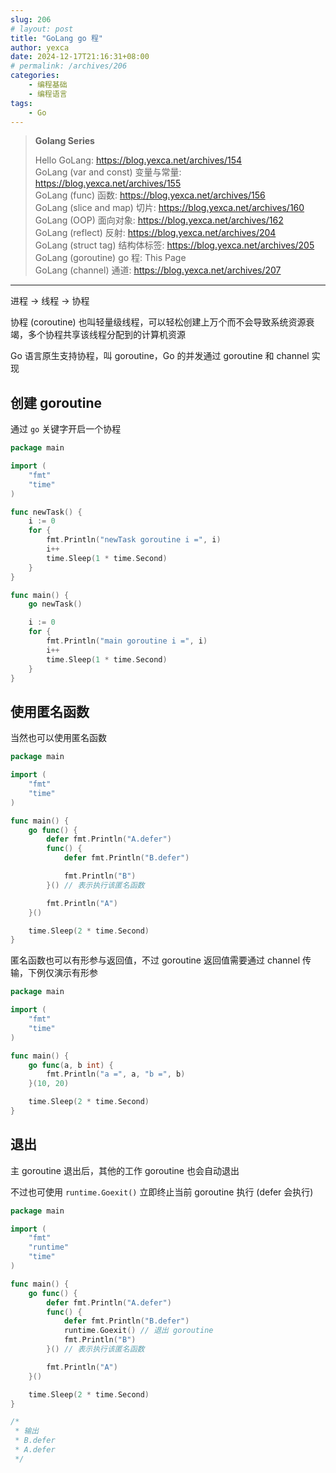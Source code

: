 ```yaml
---
slug: 206
# layout: post
title: "GoLang go 程"
author: yexca
date: 2024-12-17T21:16:31+08:00
# permalink: /archives/206
categories:
    - 编程基础
    - 编程语言
tags:
    - Go
--- 
```


> **Golang Series**
>
> Hello GoLang: <https://blog.yexca.net/archives/154>  
> GoLang (var and const) 变量与常量: <https://blog.yexca.net/archives/155>  
> GoLang (func) 函数: <https://blog.yexca.net/archives/156>  
> GoLang (slice and map) 切片: <https://blog.yexca.net/archives/160>  
> GoLang (OOP) 面向对象: <https://blog.yexca.net/archives/162>  
> GoLang (reflect) 反射: <https://blog.yexca.net/archives/204>  
> GoLang (struct tag) 结构体标签: <https://blog.yexca.net/archives/205>  
> GoLang (goroutine) go 程: This Page  
> GoLang (channel) 通道: <https://blog.yexca.net/archives/207>  

---

进程 -> 线程 -> 协程

协程 (coroutine) 也叫轻量级线程，可以轻松创建上万个而不会导致系统资源衰竭，多个协程共享该线程分配到的计算机资源

Go 语言原生支持协程，叫 goroutine，Go 的并发通过 goroutine 和 channel 实现

## 创建 goroutine

通过 `go` 关键字开启一个协程

```go
package main

import (
	"fmt"
	"time"
)

func newTask() {
	i := 0
	for {
		fmt.Println("newTask goroutine i =", i)
		i++
		time.Sleep(1 * time.Second)
	}
}

func main() {
	go newTask()

	i := 0
	for {
		fmt.Println("main goroutine i =", i)
		i++
		time.Sleep(1 * time.Second)
	}
}
```

## 使用匿名函数

当然也可以使用匿名函数

```go
package main

import (
	"fmt"
	"time"
)

func main() {
	go func() {
		defer fmt.Println("A.defer")
		func() {
			defer fmt.Println("B.defer")

			fmt.Println("B")
		}() // 表示执行该匿名函数

		fmt.Println("A")
	}()

	time.Sleep(2 * time.Second)
}
```

匿名函数也可以有形参与返回值，不过 goroutine 返回值需要通过 channel 传输，下例仅演示有形参

```go
package main

import (
	"fmt"
	"time"
)

func main() {
	go func(a, b int) {
		fmt.Println("a =", a, "b =", b)
	}(10, 20)

	time.Sleep(2 * time.Second)
}
```

## 退出

主 goroutine 退出后，其他的工作 goroutine 也会自动退出

不过也可使用 `runtime.Goexit()` 立即终止当前 goroutine 执行 (defer 会执行)

```go
package main

import (
	"fmt"
	"runtime"
	"time"
)

func main() {
	go func() {
		defer fmt.Println("A.defer")
		func() {
			defer fmt.Println("B.defer")
			runtime.Goexit() // 退出 goroutine
			fmt.Println("B")
		}() // 表示执行该匿名函数

		fmt.Println("A")
	}()

	time.Sleep(2 * time.Second)
}

/*
 * 输出
 * B.defer
 * A.defer
 */
```

